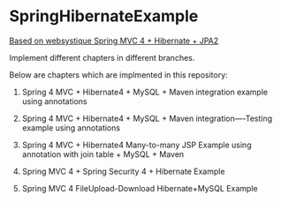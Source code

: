 # SpringHibernateExample

[Based on websystique Spring MVC 4 + Hibernate + JPA2](http://websystique.com/spring-4-mvc-tutorial/)

Implement different chapters in different branches.

Below are chapters which are implmented in this repository:

1. Spring 4 MVC + Hibernate4 + MySQL + Maven integration example using annotations

2. Spring 4 MVC + Hibernate4 + MySQL + Maven integration—-Testing example using annotations

3. Spring 4 MVC + Hibernate4 Many-to-many JSP Example using annotation with join table + MySQL + Maven

4. Spring MVC 4 + Spring Security 4 + Hibernate Example

5. Spring MVC 4 FileUpload-Download Hibernate+MySQL Example
